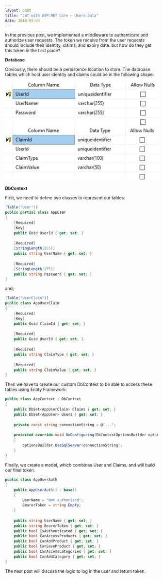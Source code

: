 ```yaml
---
layout: post
title: "JWT with ASP.NET Core – Users Data"
date: 2018-05-03
---
```


In the previous post, we implemented a middleware to authenticate and authorize user requests.
The token we receive from the user requests should include their identity, claims, and expiry date. but how do they get this token in the first place?
<!--more-->
**Database**

Obviously, there should be a persistence location to store. The database tables which hold user identity and claims could be in the following shape:


<img src="/assets/images/UserTable.jpg" alt="User table" />

<img src="/assets/images/UserClaimTable.jpg" alt="UserClaim table" />


**DbContext**

First, we need to define two classes to represent our tables:

```csharp
[Table("User")]
public partial class AppUser
{
    [Required]
    [Key]
    public Guid UserId { get; set; }

    [Required]
    [StringLength(255)]
    public string UserName { get; set; }

    [Required]
    [StringLength(255)]
    public string Password { get; set; }
}
```
and;

```csharp
[Table("UserClaim")]
public class AppUserClaim
{
    [Required]
    [Key]
    public Guid ClaimId { get; set; }

    [Required]
    public Guid UserId { get; set; }

    [Required]
    public string ClaimType { get; set; }

    [Required]
    public string ClaimValue { get; set; }
}
```

Then we have to create our custom DbContext to be able to access these tables using Entity Framework:

```csharp
public class AppContext : DbContext
{
    public DbSet<AppUserClaim> Claims { get; set; }
    public DbSet<AppUser> Users { get; set; }

    private const string connectionString = @"...";

    protected override void OnConfiguring(DbContextOptionsBuilder optionsBuilder)
    {
        optionsBuilder.UseSqlServer(connectionString);
    }
}
```

Finally, we create a model, which combines User and Claims, and will build our final token.

```csharp
public class AppUserAuth
{
    public AppUserAuth() : base()
    {
        UserName = "Not authorized";
        BearerToken = string.Empty;
    }

    public string UserName { get; set; }
    public string BearerToken { get; set; }
    public bool IsAuthenticated { get; set; }
    public bool CanAccessProducts { get; set; }
    public bool CanAddProduct { get; set; }
    public bool CanSaveProduct { get; set; }
    public bool CanAccessCategories { get; set; }
    public bool CanAddCategory { get; set; }
}
```

The next post will discuss the logic to log in the user and return token.
